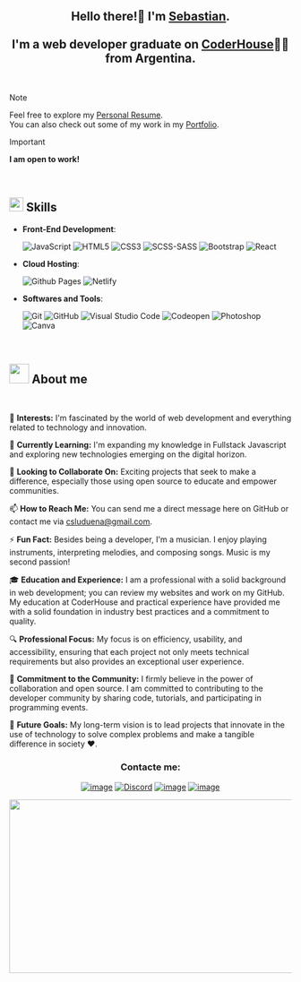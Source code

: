 <h2 align="center">Hello there!👋 I'm <b><a style="margin-bottom:120px;" target="_blank" href="https://csluduena.com.ar">Sebastian</a></b>.<br><br>
I'm a web developer graduate on <a target="_blank" href="https://www.coderhouse.com/ar/certificados/65c0a163a665c3fab6ccea9c?lang=es">CoderHouse</a>👨‍💻 from Argentina.</h2><br>

> [!NOTE]
> Feel free to explore my <a target="_blank" href="https://drive.google.com/file/d/1muj883BaAJYrrgPt9o-XTjEQIuxtwhII/view?usp=sharing">Personal Resume</a>. <br> You can also check out some of my work in my <a target="_blank" href="https://github.com/csluduena?tab=repositories">Portfolio</a>.

> [!IMPORTANT]
> **I am open to work!**
<br>

## <img src="https://media2.giphy.com/media/QssGEmpkyEOhBCb7e1/giphy.gif?cid=ecf05e47a0n3gi1bfqntqmob8g9aid1oyj2wr3ds3mg700bl&rid=giphy.gif" width ="25"><b> Skills</b><br>

- **Front-End Development**:

    ![JavaScript](https://img.shields.io/badge/JavaScript%20-%23F7DF1E.svg?style=for-the-badge&logo=javascript&logoColor=black)
    ![HTML5](https://img.shields.io/badge/HTML5%20-%23E34F26.svg?style=for-the-badge&logo=html5&logoColor=white)
    ![CSS3](https://img.shields.io/badge/CSS%20-%231572B6.svg?style=for-the-badge&logo=css3&logoColor=white)
    ![SCSS-SASS](https://img.shields.io/badge/SASS-hotpink.svg?style=for-the-badge&logo=SASS&logoColor=white)
    ![Bootstrap](https://img.shields.io/badge/bootstrap-%23563D7C.svg?style=for-the-badge&logo=bootstrap&logoColor=white)
    ![React](https://img.shields.io/badge/react-%2320232a.svg?style=for-the-badge&logo=react&logoColor=%2361DAFB)

- **Cloud Hosting**:

    ![Github Pages](https://img.shields.io/badge/GitHub%20Pages-%23327FC7.svg?style=for-the-badge&logo=github&logoColor=white)
    ![Netlify](https://img.shields.io/badge/_-netlify-_%23000000?style=for-the-badge&logo=netlify&logoColor=%23000000&labelColor=%2300C7B7&color=%2300C7B7)

- **Softwares and Tools**:

    ![Git](https://img.shields.io/badge/git-%23F05033.svg?style=for-the-badge&logo=git&logoColor=white)
    ![GitHub](https://img.shields.io/badge/-GitHub-181717?style=for-the-badge&logo=github)
    ![Visual Studio Code](https://img.shields.io/badge/Visual%20Studio%20Code-0078d7.svg?style=for-the-badge&logo=visual-studio-code&logoColor=white)
    ![Codeopen](https://img.shields.io/badge/_-codepen-_%23ffffff?style=for-the-badge&logo=react&logoColor=%23ffffff&labelColor=%23000000&color=%23000000)
    ![Photoshop](https://img.shields.io/badge/_-adobe_photoshop-_%23ffffff?style=for-the-badge&logo=adobephotoshop&logoColor=%2331A8FF&labelColor=00171E&color=00171E)
    ![Canva](https://img.shields.io/badge/-Canva-20c4cb?style=for-the-badge&logo=canva&logoColor=white)
<br>

## <picture><img src="https://media.giphy.com/media/hvRJCLFzcasrR4ia7z/giphy.gif" width="35"></picture> **About me**

<br>

👀 **Interests:**
I'm fascinated by the world of web development and everything related to technology and innovation.

🌱 **Currently Learning:**
I'm expanding my knowledge in Fullstack Javascript and exploring new technologies emerging on the digital horizon.

💞️ **Looking to Collaborate On:**
Exciting projects that seek to make a difference, especially those using open source to educate and empower communities.

📫 **How to Reach Me:**
You can send me a direct message here on GitHub or contact me via csluduena@gmail.com.

⚡ **Fun Fact:**
Besides being a developer, I'm a musician. I enjoy playing instruments, interpreting melodies, and composing songs. Music is my second passion!

🎓 **Education and Experience:**
I am a professional with a solid background in web development; you can review my websites and work on my GitHub. My education at CoderHouse and practical experience have provided me with a solid foundation in industry best practices and a commitment to quality.

🔍 **Professional Focus:**
My focus is on efficiency, usability, and accessibility, ensuring that each project not only meets technical requirements but also provides an exceptional user experience.

🤝 **Commitment to the Community:**
I firmly believe in the power of collaboration and open source. I am committed to contributing to the developer community by sharing code, tutorials, and participating in programming events.

🚀 **Future Goals:**
My long-term vision is to lead projects that innovate in the use of technology to solve complex problems and make a tangible difference in society ♥.

<h3 align="center">Contacte me:</h3>
<div align="center">

[![image](https://img.shields.io/badge/LinkedIn-0077B5?style=for-the-badge&logo=linkedin&logoColor=white)](https://www.linkedin.com/in/csluduena/)
[![Discord](https://img.shields.io/badge/Discord-%235865F2.svg?style=for-the-badge&logo=discord&logoColor=white)](discordapp.com/users/149607574986031106)
[![image](https://img.shields.io/badge/Twitter-1DA1F2?style=for-the-badge&logo=twitter&logoColor=white)](https://twitter.com/csluduena)
[![image](https://img.shields.io/badge/Gmail-D14836?style=for-the-badge&logo=gmail&logoColor=white)](mailto:csluduena@gmail.com)

<img style="width: 630px; height: 310px;" src="https://raw.githubusercontent.com/csluduena/Dunder-Mifflin-webStyle/main/img/csluduena.png">
</div>

